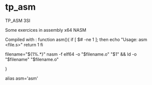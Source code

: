 # tp_asm
TP_ASM 3SI

Some exercices in assembly x64 NASM

Compiled with : 
function asm(){
  if [ $# -ne 1 ]; then
    echo "Usage: asm <file.s>"
    return 1
  fi

  filename="${1%.*}"
  nasm -f elf64 -o "$filename.o" "$1" && ld -o "$filename" "$filename.o" 

}

alias asm='asm'

